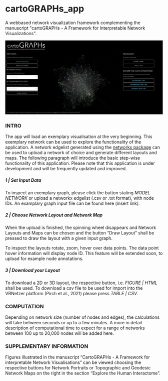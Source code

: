 # cartoGRAPHs_app
A webbased network visualization framework complementing the manuscript "cartoGRAPHs - A Framework for Interpretable Network Visualizations". 


![webapplication](img/webapp_img02.png)


### INTRO

The app will load an exemplary visualisation at the very beginning. This exemplary network can be used to explore the functionality of the application. 
A network edgelist generated using the [networkx package](https://networkx.org/) can be used to upload a network of choice and generate different layouts and maps. 
The following paragraph will introduce the basic step-wise functionality of this application. Please note that this application is under development and will be frequently updated and improved. 


##### 1 | Set Input Data
To inspect an exemplary graph, please click the button stating *MODEL NETWORK* or upload a networkx edgelist (.csv or .txt format), with node IDs.
An examplary graph input file can be found here (insert link).

##### 2 | Choose Network Layout and Network Map 
When the upload is finished, the spinning wheel disappears and Network Layouts and Maps can be chosen and the button “Draw Layout” shall be pressed to draw the layout with a given input graph. 

To inspect the layouts rotate, zoom, hover over data points.
The data point hover information will display node ID. This feature will be extended soon, to upload for example node annotations.

##### 3 | Download your Layout
To download a 2D or 3D layout, the respective button, i.e. *FIGURE | HTML* shall be used. 
To download a csv file to be used for import into the VRNetzer platform (Pirch et al., 2021) please press *TABLE | CSV*. 

### COMPUTATION
Depending on network size (number of nodes and edges), the calculations will take between seconds or up to a few minutes. A more in detail description of computational time to expect for a range of networks between 100 up to 20,000 nodes will be added here. 

### SUPPLEMENTARY INFORMATION
Figures illustrated in the manuscript “CartoGRAPHs - A Framework for interpretable Network Visualisations” can be viewed choosing the respective buttons for Network Portraits or Topographic and Geodesic Network Maps on the right in the section “Explore the Human Interactome”.
